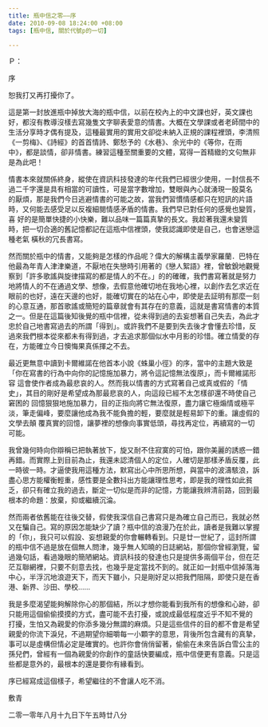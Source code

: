 ```yaml
---
title: 瓶中信之零——序
date: 2010-09-08 18:24:00 +08:00
tags: [瓶中信, 關於代號p的一切]

---
```


Ｐ：  
  
序  

  
 恕我打又再打擾你了。  
  
 這是第一封放進瓶中掉放大海的瓶中信，以前在校內上的中文課也好，英文課也好，都沒有教導沒樣去寫幾隻文字聊表愛意的情書。大概在文學課或者老師間中的 生活分享時才偶有提及，這種最實用的實用文卻從未納入正規的課程裡頭，李清照《一剪梅》、《詩經》的首首情詩、鄭愁予的《水巷》、余光中的《等你，在雨 中》，都是談情，卻非情書。練習這種至關重要的文體，寫得一首精緻的文句無非是為此吧！  
  
 情書本來就關係終身，縱使在資訊科技發達的年代我們已經很少使用，一封信長不過二千字還是具有相當的可讀性，可是當字數增加，雙眼與內心就湧現一股莫名 的厭煩，那是我們今日逃避情書的可能之故，當我們習慣情感都只在短訊的片語時，又何能去感受足以反複細閱情感矛盾的情書。我們早已對任何的感覺也變質，喜 好的是簡單快捷的小快樂，難以品味一篇篇真摯的長文。我趁著我還未變質時，把一切合適的舊記憶都記在這瓶中信裡頭，使我認識即使是自己，也會迷戀這種老氣 橫秋的冗長書寫。  
  
然而關於瓶中的情書，又能夠是怎樣的作品呢？偉大的解構主義學家羅蘭．巴特在他最為年青人津津樂道，不厭地在失戀時引用著的《戀人絮語》裡，曾敏銳地觀覺 察到「許多歌謠與旋律描寫的都是情人的不在。」的的確確，我們書寫著就是努力地將情人的不在通過文學、想像，去假意他確切地在我地心裡，以創作去乞求近在 眼前的也好，遠在天邊的也好，能確切實在的站在心中，即使是去証明有那麼一刻的心意互通，那首歌謠或簡短的篇章就會有其存在的意義，這就是書寫情書的本質 之一。但是在這篇後知後覺的瓶中信裡，從未得到過的去妄想著自己失去，為此才忠於自己地書寫過去的所謂「得到」。或許我們不是要到失去後才會懂去珍惜，反 過來我們根本從來都未有得到過，才去追求那個似水中月影的珍惜。確立情愛的存在，方能確立今日懊悔果真係揮之不去。  
  
最近更無意中讀到卡爾維諾在他首本小說《蛛巢小徑》的序，當中的主題大致是「你在寫書的行為中向你的記憶施加暴力，將令這記憶無法復原」，而卡爾維諾形容 這會使作者成為最悲哀的人。然而我以情書的方式寫著自己或真或假的「情史」，其目的剛好是希望成為那最悲哀的人，向這段已經不太怎樣卻還不時使自己窘困的 回憶狠狠地施加暴力，目的正指向將它無法復原，盡力讓它極煽情或極平淡，筆走偏峰，要麼讓他成為我不能負擔的輕，要麼就是輕易卸下的重。讓虛假的文學去顛 覆真實的回憶，讓夢裡的想像向事實低頭，尋找再定位，再續寫的一切可能。  
  
我曾幾何時向你辯稱已把執著放下，旋又耐不住寂寞的可怕，跟你美麗的誘惑一錯再錯。而實際上到目前為止，我還未認清個人的定位，人確切是那樣矛盾反覆，此 一時彼一時。才逼使我用這種方法，默寫出心中所思所想，與當中的波濤駭浪，訴盡心思方能權衡輕重，感性要是全數抖出方能讓理性思考，即是我的理性如此貧 乏，卻只有確立我的過去，斷定一切似是而非的記憶，方能讓我辨清前路，回到最根本的命題：放棄，抑或繼續沉淪。  
  
然而兩者依舊能在往後交替，假使我深信自己書寫只是為確立自己而已，我就必然又在騙自己。寫的原因怎能缺少了讀？瓶中信的浪漫乃在於此，讀者是我難以掌握 的「你」，我只可以假設、妄想親愛的你會輾轉看到。只是廿一世紀了，這封所謂的瓶中信不過是放在個無人問津，幾乎無人知曉的日誌網站，那個你曾經瀏覽，留 過幾句話，看過幾眼的簡陋網站。資訊科技的發達也只是提供多兩個平台，但在茫茫互聯網裡，只要不刻意去找，也幾乎是定當找不到的。就正如一封瓶中信掉落海 中心，半浮沉地浪遊天下，而天下雖小，只是剛好足以把我們阻隔，即使只是在香港、新界、沙田、學校……  
  
 我是多麼渴望能夠解除你心的那個結，所以才想你能看到我所有的想像和心跡，卻只能用這個偷偷摸摸的方式，盡可能不去打擾，或說成最低程度近乎不知不覺的 打擾，生怕又為親愛的你添多幾分無謂的麻煩。只是這些信件的目的都不會是希望親愛的你流下淚兒，不過期望你細嚼每一小顆字的意思，背後所包含藏有的真摯， 事可以是虛構但情必定是確實的。也許你會俏俏留著，偷偷在未來告訴白雪公主的孫兒們，曾經有一個為親愛的你創作的童話快要編成，瓶中信便更有意義。只是這 些都是意外的，最根本的還是要你有緣看到。  
  
 序已經寫成這個樣子，希望繼往的不會讓人吃不消。  
  
敷青

二零一零年八月十九日下午五時廿八分  
